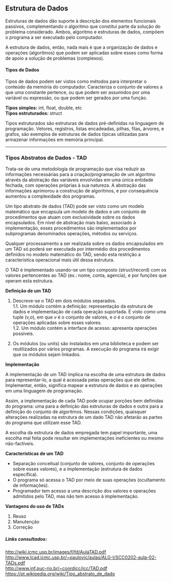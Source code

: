 ## Estrutura de Dados

Estruturas de dados dão suporte à descrição dos elementos funcionais passivos, complementando o algoritmo que
constitui parte da solução do problema considerado. Ambos, algoritmo e estruturas de dados, compõem o programa a ser executado pelo computador.

A estrutura de dados, então, nada mais é que a organização de dados e operações (algoritmos) que podem ser aplicadas sobre esses como forma de apoio a solução de problemas (complexos).

#### Tipos de Dados

Tipos de dados podem ser vistos como métodos para interpretar o conteúdo da memória do computador. Caracteriza o conjunto de valores a que uma constante pertence, ou que podem ser assumidos por uma variável ou expressão, ou que podem ser gerados por uma função.

**Tipos simples:** int, float, double, etc   
**Tipos estruturados:** struct  

Tipos estruturados são estruturas de dados pré-definidas na linguagem de programação. Vetores, registros, listas encadeadas, pilhas, filas, árvores, e grafos, são exemplos de estruturas de dados típicas utilizadas para armazenar informações em memória principal. 
____________________
### Tipos Abstratos de Dados - TAD

Trata-se de uma metodologia de programação que visa reduzir as informações necessárias para a criação/programação de um algoritmo através da abstração das variáveis envolvidas em uma única entidade fechada, com operações próprias à sua natureza. A abstração das informações aprimorou a construção de algoritmos, e por consequência aumentou a complexidade dos programas. 

Um tipo abstrato de dados (TAD) pode ser visto como um modelo matemático que encapsula um modelo de dados e um conjunto de procedimentos que atuam com exclusividade sobre os dados encapsulados. Em nível de abstração mais baixo, associado à implementação, esses procedimentos são implementados por subprogramas denominados operações, métodos ou serviços. 

Qualquer processamento a ser realizada sobre os dados encapsulados em um TAD só poderá ser executada por intermédio dos procedimentos definidos no modelo matemático do TAD, sendo esta restrição a característica operacional mais útil dessa estrutura.

O TAD é implementado usando-se um tipo composto (struct/record) com os valores pertencentes ao TAD (ex.: nome, conta, agencia), e por funções que operam esta estrutura. 

**Definição de um TAD**

1. Descreve-se o TAD em dois módulos separados.  
   1.1. Um módulo contém a definição: representação da estrutura de dados e implementação de cada operação suportada. É visto como uma tuple (*v,o*), em que *v* é o conjunto de valores, e *o* é o conjunto de operações aplicadas sobre esses valores.  
   1.2. Um módulo contém a interface de acesso: apresenta operações possíveis.  

2. Os módulos (ou units) são instalados em uma biblioteca e podem ser reutilizados por vários programas. A execução do programa irá exigir que os módulos sejam linkados.

**Implementação**

A implementação de um TAD implica na escolha de uma estrutura de dados para representar-lo, a qual é acessada pelas operações que ele define. Implementar, então, significa mapear a estrutura de dados e as operações em uma linguagem de programação.

Assim, a implementação de cada TAD pode ocupar porções bem definidas do programa: uma para a definição das estruturas de dados e outra para a definição do conjunto de algoritmos. Nessas condições, quaisquer alterações realizadas na estrutura de um dado TAD não afetarão as partes do programa que utilizam esse TAD.

A escolha da estrutura de dados empregada tem papel importante, uma escolha mal feita pode resultar em implementações ineficientes ou mesmo não-factíveis.

**Características de um TAD**

- Separação conceitual (conjunto de valores, conjunto de operações sobre esses valores), e a implementação (estrutura de dados específica).
- O programa só acessa o TAD por meio de suas operações (ocultamento de informações).
- Programador tem acesso a uma descrição dos valores e operações admitidos pelo TAD, mas não tem acesso à implementação.

**Vantagens do uso de TADs**

1. Reuso
2. Manutenção
3. Correção


##### Links consultados:

http://wiki.icmc.usp.br/images/f/fd/AulaTAD.pdf  
http://www.lcad.icmc.usp.br/~paulovic/aulas/ALG-I/SCC0202-aula-02-TADs.pdf  
http://www.inf.puc-rio.br/~coordicc/icc/TAD.pdf  
https://pt.wikipedia.org/wiki/Tipo_abstrato_de_dado  
